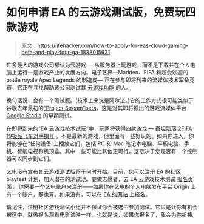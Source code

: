 # 如何申请 EA 的云游戏测试版，免费玩四款游戏

> 原文：<https://lifehacker.com/how-to-apply-for-eas-cloud-gaming-beta-and-play-four-ga-1838015631>

许多最大的游戏公司都认为云游戏 — 从服务器上玩游戏，而不是下载并在个人电脑上运行—是游戏产业的发展方向。电子艺界—Madden、FIFA 和超受欢迎的 battle royale Apex Legends 的制造商— 正在参与即将到来的流媒体技术军备竞赛，它正在寻找帮助该公司测试其 [云游戏功能](https://medium.com/@Electronic_Arts/a-learning-journey-announcing-eas-cloud-gaming-technical-trial-cce0cabf2960) 的人。



换句话说，会有一个测试版。(技术上来说是阿尔法。)它的工作方式很可能类似于谷歌去年最初的[“Project Stream”beta](https://lifehacker.com/play-assassins-creed-odyssey-for-free-by-beta-testing-g-1829446196)，这是对其即将推出的游戏流媒体平台 [Google Stadia](https://gizmodo.com/all-the-news-and-key-details-from-google-stadia-chiefs-1836529358) 的早期测试。

在即将到来的“EA 云游戏技术试玩”中，玩家将获得四款游戏 — [泰坦陨落 2](https://kotaku.com/titanfall-2-the-kotaku-review-1788374693)[FIFA 19](https://kotaku.com/fifa-19-vs-pes-2019-which-is-better-1829286316)[极品飞车对手](https://kotaku.com/need-for-speed-rivals-the-kotaku-review-1465382104)[揭开](https://kotaku.com/unravel-the-kotaku-review-1757752324) 。不是最新的游戏，但里面有一些好玩的。如果你进入，你将能够在“任何设备”上播放它们，包括 PC 和 Mac 笔记本电脑、平板电脑、手机、智能电视和机顶盒。其中一些可能比其他更可行，这取决于您是否有一个控制器可以同步到它们。

艺电没有宣布其云游戏测试版将于何时开始。目前，您可以注册 EA 的社区 playtest 计划，加入潜在的测试池。要做志愿者，去 EA 云游戏技术测试 [报名页面](https://go.ea.com/cpt) 。你需要一个艺电账户来注册——如果你在艺电的个人电脑发布平台 Origin 上有一个账户，那也算。如果没有，可以在 [EA 的网站](https://signin.ea.com/p/web2/create?execution=e1983456302s1&initref=https%3A%2F%2Faccounts.ea.com%3A443%2Fconnect%2Fauth%3Fresponse_type%3Dcode%26client_id%3DARCS-WEB-SERVER%26redirect_uri%3Dhttps%253A%252F%252Fea.arcsivr.com%252FPortal%252FEA-CTE%252Fdefault%26display%3Dweb2%252Fcreate) 上报名。

请记住，注册社区游戏测试小组并不保证你会被选中参加测试。它只是让你有机会被选中，就像报名观看电影试映一样。也就是说，如果你报名了，我会为你祈祷。